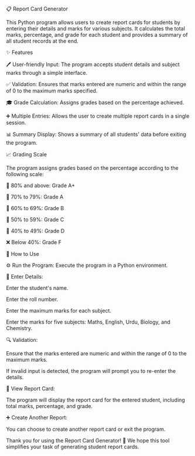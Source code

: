 📋 Report Card Generator

This Python program allows users to create report cards for students by entering their details and marks for various subjects. It calculates the total marks, percentage, and grade for each student and provides a summary of all student records at the end.

✨ Features

🖊️ User-friendly Input: The program accepts student details and subject marks through a simple interface.

✅ Validation: Ensures that marks entered are numeric and within the range of 0 to the maximum marks specified.

🎓 Grade Calculation: Assigns grades based on the percentage achieved.

➕ Multiple Entries: Allows the user to create multiple report cards in a single session.

📊 Summary Display: Shows a summary of all students' data before exiting the program.

📈 Grading Scale

The program assigns grades based on the percentage according to the following scale:

🌟 80% and above: Grade A+

🏅 70% to 79%: Grade A

📘 60% to 69%: Grade B

📗 50% to 59%: Grade C

📙 40% to 49%: Grade D

❌ Below 40%: Grade F

🚀 How to Use

⚙️ Run the Program:
Execute the program in a Python environment.

📝 Enter Details:

Enter the student's name.

Enter the roll number.

Enter the maximum marks for each subject.

Enter the marks for five subjects: Maths, English, Urdu, Biology, and Chemistry.

🔍 Validation:

Ensure that the marks entered are numeric and within the range of 0 to the maximum marks.

If invalid input is detected, the program will prompt you to re-enter the details.

📄 View Report Card:

The program will display the report card for the entered student, including total marks, percentage, and grade.

➕ Create Another Report:

You can choose to create another report card or exit the program.

Thank you for using the Report Card Generator! 🎉 We hope this tool simplifies your task of generating student report cards.
